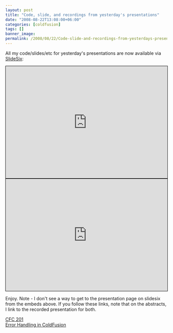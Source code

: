 ```yaml
---
layout: post
title: "Code, slide, and recordings from yesterday's presentations"
date: "2008-08-22T13:08:00+06:00"
categories: [coldfusion]
tags: []
banner_image: 
permalink: /2008/08/22/Code-slide-and-recordings-from-yesterdays-presentations
---
```


All my code/slides/etc for yesterday's presentations are now available via <a href="http://www.slidesix.com">SlideSix</a>:

<iframe src="http://slidesix.com/play/Error-Handling-in-ColdFusion" style="border: 1px solid black; width:100%; height: 350px;"></iframe>

<iframe src="http://slidesix.com/play/CFC-201" style="border: 1px solid black; width:100%; height: 350px;"></iframe>

Enjoy. Note - I don't see a way to get to the presentation page on slidesix from the embeds above. If you follow these links, note that on the abstracts, I link to the recorded presentation for both.

<a href="http://slidesix.com/view/CFC-201">CFC 201</a><br/>
<a href="http://slidesix.com/view/Error-Handling-in-ColdFusion">Error Handling in ColdFusion</a>